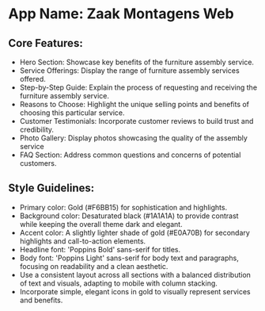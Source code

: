 # **App Name**: Zaak Montagens Web

## Core Features:

- Hero Section: Showcase key benefits of the furniture assembly service.
- Service Offerings: Display the range of furniture assembly services offered.
- Step-by-Step Guide: Explain the process of requesting and receiving the furniture assembly service.
- Reasons to Choose: Highlight the unique selling points and benefits of choosing this particular service.
- Customer Testimonials: Incorporate customer reviews to build trust and credibility.
- Photo Gallery: Display photos showcasing the quality of the assembly service
- FAQ Section: Address common questions and concerns of potential customers.

## Style Guidelines:

- Primary color: Gold (#F6BB15) for sophistication and highlights.
- Background color: Desaturated black (#1A1A1A) to provide contrast while keeping the overall theme dark and elegant.
- Accent color: A slightly lighter shade of gold (#E0A70B) for secondary highlights and call-to-action elements.
- Headline font: 'Poppins Bold' sans-serif for titles.
- Body font: 'Poppins Light' sans-serif for body text and paragraphs, focusing on readability and a clean aesthetic.
- Use a consistent layout across all sections with a balanced distribution of text and visuals, adapting to mobile with column stacking.
- Incorporate simple, elegant icons in gold to visually represent services and benefits.